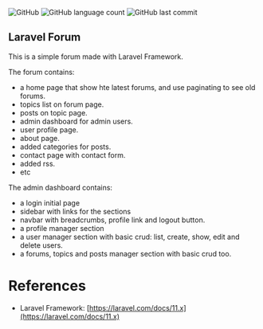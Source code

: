 ![GitHub](https://img.shields.io/github/license/albertguedes/laravel-forum) ![GitHub language count](https://img.shields.io/github/languages/count/albertguedes/laravel-forum) ![GitHub last commit](https://img.shields.io/github/last-commit/albertguedes/laravel-forum) 

## Laravel Forum

This is a simple forum made with Laravel Framework.  

The forum contains:

- a home page that show hte latest forums, and use paginating to see old forums.
- topics list on forum page.
- posts on topic page.
- admin dashboard for admin users.
- user profile page.
- about page.
- added categories for posts.
- contact page with contact form.
- added rss.
- etc

The admin dashboard contains:

- a login initial page
- sidebar with links for the sections
- navbar with breadcrumbs, profile link and logout button.
- a profile manager section
- a user manager section with basic crud: list, create, show, edit and delete users. 
- a forums, topics and posts manager section with basic crud too.

# References

- Laravel Framework: [https://laravel.com/docs/11.x](https://laravel.com/docs/11.x)
